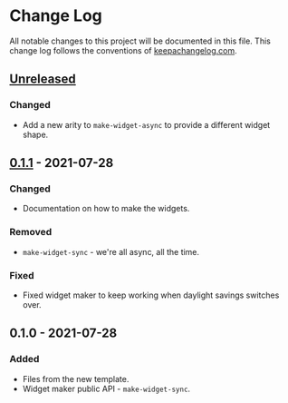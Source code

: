 # Change Log
All notable changes to this project will be documented in this file. This change log follows the conventions of [keepachangelog.com](http://keepachangelog.com/).

## [Unreleased]
### Changed
- Add a new arity to `make-widget-async` to provide a different widget shape.

## [0.1.1] - 2021-07-28
### Changed
- Documentation on how to make the widgets.

### Removed
- `make-widget-sync` - we're all async, all the time.

### Fixed
- Fixed widget maker to keep working when daylight savings switches over.

## 0.1.0 - 2021-07-28
### Added
- Files from the new template.
- Widget maker public API - `make-widget-sync`.

[Unreleased]: https://github.com/your-name/desafio-semana-1/compare/0.1.1...HEAD
[0.1.1]: https://github.com/your-name/desafio-semana-1/compare/0.1.0...0.1.1
